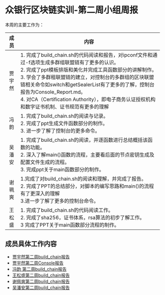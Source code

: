 # 众银行区块链实训-第二周小组周报
本周的主要工作为：

成员|内容
:----:|---
贾宇然|1. 完成了build_chain.sh的代码阅读和报告，对ipconf文件和通过-f选项生成多群组联盟链有了更多的认识。<br />2. 完成了ppt模板排版和美化并完成工具函数部分的讲解制作。<br />3. 学会了多群租联盟链的建立，对控制台的多群组的区块联盟链相关命令如switch和getSealerList有了更多的了解，控制台报告为Console_Report.md。<br />4. 对CA（Certification Authority），即电子商务认证授权机构和数字证书机制、证书规范有更多的理解
冯韵|1. 完成了build_chain.sh的阅读与记录。<br />2. 完成了ppt生成文件函数部分的制作。<br />3. 进一步了解了控制台的更多命令。
吴潘安|1. 完成了build_chain.sh的阅读，并逐函数进行总结概括该函数的功能。<br />2. 深入了解main()函数的流程，主要看后面的节点密钥生成及配置文件生成的流程。<br />3. 完成ppt关于main函数部分的制作。
谢珮爽|1.完成了对build_chain.sh的阅读和理解，并完成了报告。<br />2. 完成了PPT的总结部分，对脚本的编写思路和main()的流程有了更深入的理解<br />3.进一步了解了更多的控制台命令。                                                             
王松盛|1. 完成了build_chain.sh的代码阅读工作。<br />2. 完成了sha256，证书体系，rsa算法的初步了解工作。<br />3 完成了PPT关于main函数部分流程的制作。

## 成员具体工作内容
- [贾宇然第二周build_chain报告](https://github.com/bisco-fcos/webank/blob/master/day2/%E8%B4%BE%E5%AE%87%E7%84%B6/Build_ChainReport-JiaYuRan.md)
- [贾宇然第二周Console报告](https://github.com/bisco-fcos/webank/blob/master/day2/%E8%B4%BE%E5%AE%87%E7%84%B6/Build_ChainReport-JiaYuRan.md)
- [冯韵  第二周build_chain报告](https://github.com/bisco-fcos/webank/blob/master/day2/%E5%86%AF%E9%9F%B5/BuildChainReport-FengYun.md)
- [王松盛第二周build_chain报告](https://github.com/bisco-fcos/webank/blob/master/day2/%E7%8E%8B%E6%9D%BE%E7%9B%9B/BuildChainReport-WangSongSheng.md)
- [谢佩爽第二周build_chain报告](https://github.com/bisco-fcos/webank/blob/master/day2/%E8%B0%A2%E7%8F%AE%E7%88%BD/BuildChainReport-XiePeiShuang.md)
- [吴潘安第二周build_chain报告](https://github.com/bisco-fcos/webank/blob/master/day2/%E5%90%B4%E6%BD%98%E5%AE%89/BuildChainReport-WuPanAn.md)